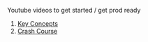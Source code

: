 Youtube videos to get started / get prod ready
1. [Key Concepts](https://www.youtube.com/watch?v=IdsBwplQAMw&list=PLnsTzQ998QGQRY_8SaeMyd3_RuLyegJyx)
2. [Crash Course](https://www.youtube.com/watch?v=2n3xS89TJMI&list=PLlaDAvA2MhR2jb8zavu6I-w1BA878aHcB)